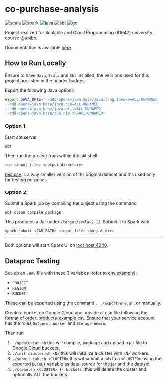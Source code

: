 # co-purchase-analysis

[![scala](https://img.shields.io/badge/Scala-2.12.18-DC322F?logo=Scala)](https://www.scala-lang.org/download/2.12.18.html)
[![spark](https://img.shields.io/badge/Apache_Spark-3.5.5-E25A1C.svg?style=plain&logo=Apache-Spark&logoColor=white)](https://mvnrepository.com/artifact/org.apache.spark/spark-core_2.13/3.5.5)
[![java](https://img.shields.io/badge/JDK-17.0.12-E25A1C.svg?style=plain&logo=openjdk&logoColor=white)](https://www.oracle.com/java/technologies/javase/jdk17-archive-downloads.html)
[![sbt](https://img.shields.io/badge/sbt-1.10.11-default.svg?style=plain)]()
![gc](https://img.shields.io/badge/Google%20Cloud-4285F4.svg?style=plain&logo=Google-Cloud&logoColor=white)

Project realized for Scalable and Cloud Programming (81942) university course @unibo.

Documentation is available [here](https://micheledinelli.github.io/co-purchase-analysis/report.pdf).

## How to Run Locally

Ensure to have `Java`, `Scala` and `Sbt` installed, the versions used for this project are listed in the header badges.  

Export the following Java options

```sh
export JAVA_OPTS="--add-opens=java.base/java.lang.invoke=ALL-UNNAMED
--add-opens=java.base/java.nio=ALL-UNNAMED
--add-opens=java.base/java.util=ALL-UNNAMED
--add-opens=java.base/sun.nio.ch=ALL-UNNAMED"
```

### Option 1

Start sbt server

```sh
sbt
```

Then run the project from within the sbt shell

```sh
run <input_file> <output_directory>
```

[test.csv](order_products_example.csv) is a way smaller version of the original dataset and it's used only for testing purposes.

### Option 2

Submit a Spark job by compiling the project using the command

```sh
sbt clean compile package
```

This produces a Jar under `/target/scala-2.12`. Submit it to Spark with

```sh
spark-submit <JAR_PATH> <input_file> <output_dir>
```

---

Both options will start Spark UI on [localhost:4040](http://localhost:4040/).

## Dataproc Testing

Set-up an `.env` file with these 3 variables (refer to [env.example](.env.example)):

- `PROJECT`
- `REGION`
- `BUCKET`

These can be exported using the command `. ./export-env.sh`, or manually.

Create a bucket on Google Cloud and provide a .csv file following the format of [order_products_example.csv](./order_products_example.csv). 
Ensure that your service account has the roles `Dataproc Worker` and `Storage Admin`.

Then run 

1. `./update-jar.sh` this will compile, package and upload a jar file to Google Cloud buckets.
2. `./init-cluster.sh <N>` this will initialize a cluster with `<N>` workers.
3. `./submit.job.sh <CLUSTER>` this will submit a job to a `<CLUSTER>` using the exported `BUCKET` variable as data-source for the jar and the dataset 
4. `./clean.sh <CLUSTER> [--buckets]` this will delete the cluster and optionally ALL the buckets.


